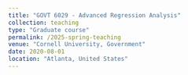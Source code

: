 ```yaml
---
title: "GOVT 6029 - Advanced Regression Analysis"
collection: teaching
type: "Graduate course"
permalink: /2025-spring-teaching
venue: "Cornell University, Government"
date: 2020-08-01
location: "Atlanta, United States"
---
```

